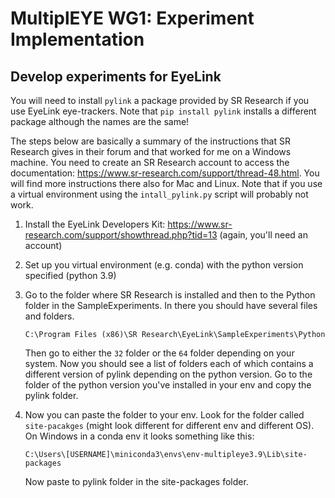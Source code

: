 # MultiplEYE WG1: Experiment Implementation







## Develop experiments for EyeLink
You will need to install `pylink` a package provided by SR Research if you use EyeLink eye-trackers. 
Note that `pip install pylink` installs a different package although the names are the same!

The steps below are basically a summary of the instructions that SR Research gives in their forum and that worked for 
me on a Windows machine. You need to create an SR Research account to access the documentation: 
https://www.sr-research.com/support/thread-48.html. You will find more instructions there also for Mac and Linux. Note 
that if you use a virtual environment using the `intall_pylink.py` script will probably not work.

1. Install the EyeLink Developers Kit: https://www.sr-research.com/support/showthread.php?tid=13 (again, you'll need
   an account)
   

2. Set up you virtual environment (e.g. conda) with the python version specified (python 3.9)
   

3. Go to the folder where SR Research is installed and then to the Python folder in the SampleExperiments. In there you 
   should have several files and folders. 
   
   `C:\Program Files (x86)\SR Research\EyeLink\SampleExperiments\Python`
    
   Then go to either the `32` folder or the `64` folder depending on your system. Now you should see a list of folders 
   each of which contains a different version of pylink depending on the python version. Go to the folder of the python 
   version you've installed in your env and copy the pylink folder.
  
 
4. Now you can paste the folder to your env. Look for the folder called `site-pacakges` (might look different for 
   different env and different OS). On Windows in a conda env it looks something like this:
   
   `C:\Users\[USERNAME]\miniconda3\envs\env-multipleye3.9\Lib\site-packages`

   Now paste to pylink folder in the site-packages folder.